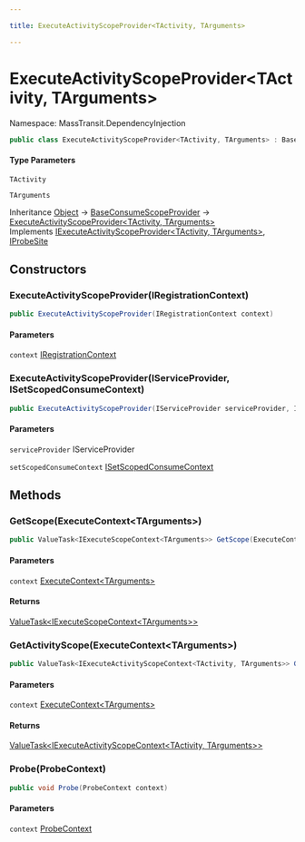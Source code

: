 ```yaml
---

title: ExecuteActivityScopeProvider<TActivity, TArguments>

---
```


# ExecuteActivityScopeProvider\<TActivity, TArguments\>

Namespace: MassTransit.DependencyInjection

```csharp
public class ExecuteActivityScopeProvider<TActivity, TArguments> : BaseConsumeScopeProvider, IExecuteActivityScopeProvider<TActivity, TArguments>, IProbeSite
```

#### Type Parameters

`TActivity`<br/>

`TArguments`<br/>

Inheritance [Object](https://learn.microsoft.com/en-us/dotnet/api/system.object) → [BaseConsumeScopeProvider](../masstransit-dependencyinjection/baseconsumescopeprovider) → [ExecuteActivityScopeProvider\<TActivity, TArguments\>](../masstransit-dependencyinjection/executeactivityscopeprovider-2)<br/>
Implements [IExecuteActivityScopeProvider\<TActivity, TArguments\>](../masstransit-dependencyinjection/iexecuteactivityscopeprovider-2), [IProbeSite](../../masstransit-abstractions/masstransit/iprobesite)

## Constructors

### **ExecuteActivityScopeProvider(IRegistrationContext)**

```csharp
public ExecuteActivityScopeProvider(IRegistrationContext context)
```

#### Parameters

`context` [IRegistrationContext](../../masstransit-abstractions/masstransit/iregistrationcontext)<br/>

### **ExecuteActivityScopeProvider(IServiceProvider, ISetScopedConsumeContext)**

```csharp
public ExecuteActivityScopeProvider(IServiceProvider serviceProvider, ISetScopedConsumeContext setScopedConsumeContext)
```

#### Parameters

`serviceProvider` IServiceProvider<br/>

`setScopedConsumeContext` [ISetScopedConsumeContext](../masstransit/isetscopedconsumecontext)<br/>

## Methods

### **GetScope(ExecuteContext\<TArguments\>)**

```csharp
public ValueTask<IExecuteScopeContext<TArguments>> GetScope(ExecuteContext<TArguments> context)
```

#### Parameters

`context` [ExecuteContext\<TArguments\>](../../masstransit-abstractions/masstransit/executecontext-1)<br/>

#### Returns

[ValueTask\<IExecuteScopeContext\<TArguments\>\>](https://learn.microsoft.com/en-us/dotnet/api/system.threading.tasks.valuetask-1)<br/>

### **GetActivityScope(ExecuteContext\<TArguments\>)**

```csharp
public ValueTask<IExecuteActivityScopeContext<TActivity, TArguments>> GetActivityScope(ExecuteContext<TArguments> context)
```

#### Parameters

`context` [ExecuteContext\<TArguments\>](../../masstransit-abstractions/masstransit/executecontext-1)<br/>

#### Returns

[ValueTask\<IExecuteActivityScopeContext\<TActivity, TArguments\>\>](https://learn.microsoft.com/en-us/dotnet/api/system.threading.tasks.valuetask-1)<br/>

### **Probe(ProbeContext)**

```csharp
public void Probe(ProbeContext context)
```

#### Parameters

`context` [ProbeContext](../../masstransit-abstractions/masstransit/probecontext)<br/>
